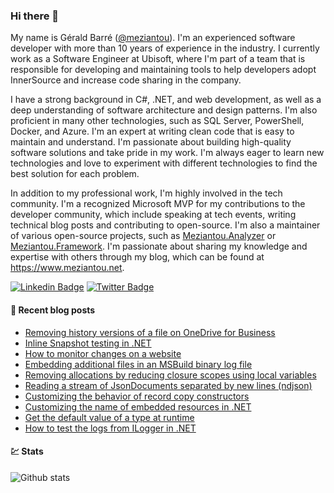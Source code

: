 ### Hi there 👋

My name is Gérald Barré ([@meziantou](https://twitter.com/meziantou)). I'm an experienced software developer with more than 10 years of experience in the industry. I currently work as a Software Engineer at Ubisoft, where I'm part of a team that is responsible for developing and maintaining tools to help developers adopt InnerSource and increase code sharing in the company.

I have a strong background in C#, .NET, and web development, as well as a deep understanding of software architecture and design patterns. I'm also proficient in many other technologies, such as SQL Server, PowerShell, Docker, and Azure. I'm an expert at writing clean code that is easy to maintain and understand. I'm passionate about building high-quality software solutions and take pride in my work. I'm always eager to learn new technologies and love to experiment with different technologies to find the best solution for each problem.

In addition to my professional work, I'm highly involved in the tech community. I'm a recognized Microsoft MVP for my contributions to the developer community, which include speaking at tech events, writing technical blog posts and contributing to open-source. I'm also a maintainer of various open-source projects, such as [Meziantou.Analyzer](https://github.com/meziantou/Meziantou.Analyzer) or [Meziantou.Framework](https://github.com/meziantou/Meziantou.Framework). I'm passionate about sharing my knowledge and expertise with others through my blog, which can be found at https://www.meziantou.net.

[![Linkedin Badge](https://img.shields.io/badge/-LinkedIn-blue?style=flat-square&logo=Linkedin&logoColor=white&link=https://www.linkedin.com/in/meziantou/)](https://www.linkedin.com/in/meziantou/)
[![Twitter Badge](https://img.shields.io/badge/-Twitter-1ca0f1?style=flat-square&labelColor=1ca0f1&logo=twitter&logoColor=white&link=https://twitter.com/meziantou)](https://twitter.com/meziantou)


#### 📗 Recent blog posts

<!--START_SECTION:feed-->
* [Removing history versions of a file on OneDrive for Business](https:&#x2F;&#x2F;www.meziantou.net&#x2F;removing-history-versions-of-a-file-on-onedrive-for-business.htm?utm_medium&#x3D;social&amp;utm_source&#x3D;syndication)
* [Inline Snapshot testing in .NET](https:&#x2F;&#x2F;www.meziantou.net&#x2F;inline-snapshot-testing-in-dotnet.htm?utm_medium&#x3D;social&amp;utm_source&#x3D;syndication)
* [How to monitor changes on a website](https:&#x2F;&#x2F;www.meziantou.net&#x2F;how-to-monitor-changes-on-a-website.htm?utm_medium&#x3D;social&amp;utm_source&#x3D;syndication)
* [Embedding additional files in an MSBuild binary log file](https:&#x2F;&#x2F;www.meziantou.net&#x2F;embedding-additional-files-in-an-msbuild-binary-log-file.htm?utm_medium&#x3D;social&amp;utm_source&#x3D;syndication)
* [Removing allocations by reducing closure scopes using local variables](https:&#x2F;&#x2F;www.meziantou.net&#x2F;reducing-allocations-using-local-variables-to-scope-closures.htm?utm_medium&#x3D;social&amp;utm_source&#x3D;syndication)
* [Reading a stream of JsonDocuments separated by new lines (ndjson)](https:&#x2F;&#x2F;www.meziantou.net&#x2F;reading-a-stream-of-jsondocuments-separated-by-new-lines-ndjson.htm?utm_medium&#x3D;social&amp;utm_source&#x3D;syndication)
* [Customizing the behavior of record copy constructors](https:&#x2F;&#x2F;www.meziantou.net&#x2F;customizing-the-behavior-of-the-record-copy-constructor.htm?utm_medium&#x3D;social&amp;utm_source&#x3D;syndication)
* [Customizing the name of embedded resources in .NET](https:&#x2F;&#x2F;www.meziantou.net&#x2F;customizing-the-embedded-resource-name-in-dotnet.htm?utm_medium&#x3D;social&amp;utm_source&#x3D;syndication)
* [Get the default value of a type at runtime](https:&#x2F;&#x2F;www.meziantou.net&#x2F;get-the-default-value-of-a-type-at-runtime.htm?utm_medium&#x3D;social&amp;utm_source&#x3D;syndication)
* [How to test the logs from ILogger in .NET](https:&#x2F;&#x2F;www.meziantou.net&#x2F;how-to-test-the-logs-from-ilogger-in-dotnet.htm?utm_medium&#x3D;social&amp;utm_source&#x3D;syndication)
<!--END_SECTION:feed-->

#### 💹 Stats

![Github stats](https://github-readme-stats.vercel.app/api?username=meziantou&show_icons=true&hide_border=true)
